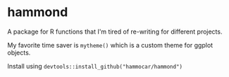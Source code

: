 # hammond
A package for R functions that I'm tired of re-writing for different projects.

My favorite time saver is ```mytheme()``` which is a custom theme for ggplot objects.
 
 Install using ```devtools::install_github("hammocar/hammond")```
